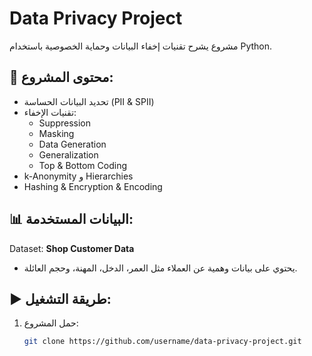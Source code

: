 # Data Privacy Project

مشروع يشرح تقنيات إخفاء البيانات وحماية الخصوصية باستخدام Python.


## 🔹 محتوى المشروع:
- تحديد البيانات الحساسة (PII & SPII)
- تقنيات الإخفاء:
  - Suppression
  - Masking
  - Data Generation
  - Generalization
  - Top & Bottom Coding
- k-Anonymity و Hierarchies
- Hashing & Encryption & Encoding

## 📊 البيانات المستخدمة:
Dataset: **Shop Customer Data**
- يحتوي على بيانات وهمية عن العملاء مثل العمر، الدخل، المهنة، وحجم العائلة.

## ▶️ طريقة التشغيل:
1. حمل المشروع:
   ```bash
   git clone https://github.com/username/data-privacy-project.git
